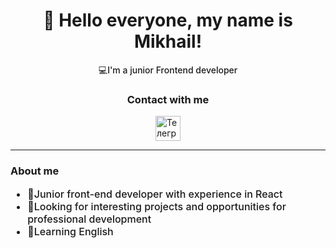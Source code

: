 <div id="header" align="center">
    <h1>👋 Hello everyone, my name is Mikhail!</h1>
    <p style="font-weight:500">💻I'm a junior Frontend developer</p>
</div>

<h3 align="center">Contact with me</h3>

<div id="socials" style="display:flex; align-items:center; flex-direction:column-reverse;">
    <a style="text-decoration:none; color:inherit;" href="https://t.me/mmaletskov">
        <img style="width:40px" src="https://img.icons8.com/?size=100&id=oWiuH0jFiU0R&format=png&color=000000" alt="Телеграм">
    </a>
</div>

<hr>

<div id="about" align="left">
    <h3>About me</h3>
    <ul style="font-size:16px; font-weight:500">
        <li>🔰Junior front-end developer with experience in React</li>
        <li>📝Looking for interesting projects and opportunities for professional development</li>
        <li>📘Learning English</li>
    </ul>
</div>
